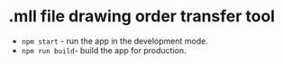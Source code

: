 # .mll file drawing order transfer tool

- `npm start` - run the app in the development mode.
- `npm run build`- build the app for production.
